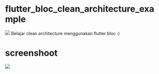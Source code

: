 # flutter_bloc_clean_architecture_example
![](https://miro.medium.com/v2/resize:fit:1000/1*KMFfH606QaOzA73qNRD9dw.png)
Belajar clean architecture menggunakan flutter bloc :)

# screenshoot
![](https://raw.githubusercontent.com/rickyricko302/flutter_bloc_clean_architecture_example/main/ss.jpg)
